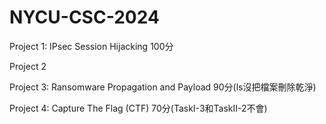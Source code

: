 # NYCU-CSC-2024

Project 1: IPsec Session Hijacking 100分

Project 2

Project 3: Ransomware Propagation and Payload 90分(ls沒把檔案刪除乾淨)

Project 4: Capture The Flag (CTF) 70分(TaskI-3和TaskII-2不會)

